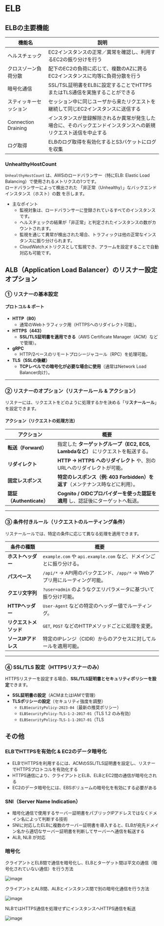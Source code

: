# ELB

## ELBの主要機能

| 機能名               | 説明                                                                                     |
|--------------------|--------------------------------------------------------------------------------------------|
| ヘルスチェック       | EC2インスタンスの正常／異常を確認し、利用するEC2の振り分けを行う                             |
| クロスゾーン負荷分散 | 配下のEC2の負荷に応じて、複数のAZに跨るEC2インスタンスに均等に負荷分散を行う                 |
| 暗号化通信           | SSL/TSL証明書をELBに設定することでHTTPSまたはTLS通信を実施することができる                   |
| スティッキーセッション | セッション中に同じユーザから来たリクエストを継続して同じEC2インスタンスに送信する               |
| Connection Draining | インスタンスが登録解除されるか異常が発生した場合に、そのバックエンドインスタンスへの新規リクエスト送信を中止する |
| ログ取得             | ELBのログ取得を有効化するとS3バケットにログを収集                                           |


### UnhealthyHostCount

`UnhealthyHostCount` は、AWSのロードバランサー（特にELB: Elastic Load Balancing）で使用されるメトリクスの1つです。<br>
ロードバランサーによって検出された 「非正常（Unhealthy）」なバックエンドインスタンス（ホスト）の数 を示します。

- 主なポイント
  - 監視対象は、ロードバランサーに登録されているすべてのインスタンスです。
  - ヘルスチェックの結果が「非正常」と判定されたインスタンスの数がカウントされます。
  - 監視を通じて異常が検出された場合、トラフィックは他の正常なインスタンスに振り分けられます。
  - CloudWatchメトリクスとして監視でき、アラームを設定することで自動対応も可能です。

## **ALB（Application Load Balancer）のリスナー設定オプション**

### **① リスナーの基本設定**
#### **プロトコル & ポート**
- **HTTP（80）**  
  - 通常のWebトラフィック用（HTTPSへのリダイレクト可能）。  
- **HTTPS（443）**  
  - **SSL/TLS証明書を適用できる**（AWS Certificate Manager（ACM）などで管理）。  
- **gRPC**  
  - HTTP/2ベースのリモートプロシージャコール（RPC）を処理可能。  
- **TLS（SSLの後継）**  
  - **TCPレベルでの暗号化が必要な場合に使用**（通常はNetwork Load Balancer向け）。  

---

### **② リスナーのオプション（リスナールール & アクション）**
リスナーには、リクエストをどのように処理するかを決める「**リスナールール**」を設定できます。

#### **アクション（リクエストの処理方法）**
| **アクション**          | **概要** |
|-----------------------|------------------------------------------------|
| **転送（Forward）**   | 指定した **ターゲットグループ（EC2, ECS, Lambdaなど）** にリクエストを転送する。|
| **リダイレクト**      | **HTTP → HTTPS へのリダイレクト** や、別のURLへのリダイレクトが可能。|
| **固定レスポンス**    | **特定のレスポンス（例: 403 Forbidden）を返す**（メンテナンス時などに利用）。|
| **認証（Authenticate）** | **Cognito / OIDCプロバイダーを使った認証を適用** し、認証後にターゲットへ転送。|

---

### **③ 条件付きルール（リクエストのルーティング条件）**
リスナールールでは、特定の条件に応じて異なる処理を適用できます。

| **条件の種類**       | **概要** |
|--------------------|------------------------------------------------|
| **ホストヘッダー** | `example.com` や `api.example.com` など、ドメインごとに振り分ける。|
| **パスベース**     | `/api/*` → API用のバックエンド、`/app/*` → Webアプリ用にルーティング可能。|
| **クエリ文字列**   | `?user=admin` のようなクエリパラメータに基づいて振り分け可能。|
| **HTTPヘッダー**   | `User-Agent` などの特定のヘッダー値でルーティング。|
| **リクエストメソッド** | `GET`, `POST` などのHTTPメソッドごとに処理を変更。|
| **ソースIPアドレス** | 特定のIPレンジ（CIDR）からのアクセスに対してルールを適用可能。|

---

### **④ SSL/TLS 設定（HTTPSリスナーのみ）**
HTTPSリスナーを設定する場合、**SSL/TLS証明書とセキュリティポリシーを設定**できます。

- **SSL証明書の設定**（ACMまたはIAMで管理）
- **TLSポリシーの設定**（セキュリティ強度を調整）
  - `ELBSecurityPolicy-2023-04`（最新の推奨ポリシー）
  - `ELBSecurityPolicy-TLS-1-2-2017-01`（TLS 1.2 のみ有効）
  - `ELBSecurityPolicy-TLS-1-1-2017-01`（TLS

## その他

### ELBでHTTPSを有効化 & EC2のデータ暗号化
- ELBでHTTPSを利用するには、ACMのSSL/TLS証明書を設定し、リスナーでHTTPSプロトコルを有効化する
- HTTPS通信により、クライアントとELB、ELBとEC2間の通信が暗号化される
- EC2のデータ暗号化には、EBSボリュームの暗号化を有効にする必要がある

### SNI（Server Name Indication）

- 暗号化通信で使用するサーバー証明書をパブリックIPアドレスではなくドメイン名によって判断する技術
- SNIに対応したELBに複数のサーバー証明書を導入すると、ELBが宛先ドメイン名から適切なサーバー証明書を判断してサーバーへ通信を転送する
- ALB, NLB が対応

### 暗号化

クライアントとELB間で通信を暗号化し、ELBとターゲット間は平文の通信（暗号化されていない通信）を行う方法

![image](https://ping-t-resouces.com/uploads/question_image/file/22884/k58488.jpg?t=1708578744)


クライアントとALB間、ALBとインスタンス間で別の暗号化通信を行う方法

![image](https://ping-t-resouces.com/uploads/question_image/file/22885/k58487.jpg?t=1708578744)

NLBではHTTPS通信を処理せずにインスタンスへHTTPS通信を転送

![image](https://ping-t-resouces.com/uploads/question_image/file/22886/kk58487.jpg?t=1661918029)

